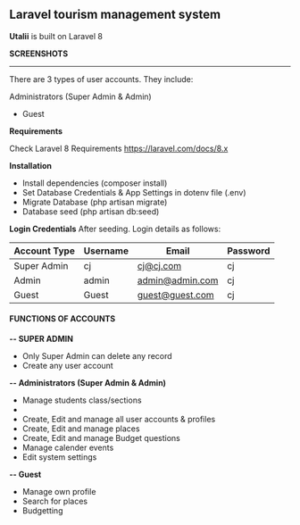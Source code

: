 ## **Laravel tourism management system** 

**Utalii** is built on Laravel 8

**SCREENSHOTS** 

<hr />  

There are 3 types of user accounts. They include:
 
Administrators (Super Admin & Admin)
- Guest

**Requirements** 

Check Laravel 8 Requirements https://laravel.com/docs/8.x

**Installation**
- Install dependencies (composer install)
- Set Database Credentials & App Settings in dotenv file (.env)
- Migrate Database (php artisan migrate)
- Database seed (php artisan db:seed)

**Login Credentials**
After seeding. Login details as follows:

| Account Type  | Username | Email | Password |
| ------------- | -------- | ----- | -------- |
| Super Admin | cj | cj@cj.com | cj |
|  Admin | admin | admin@admin.com | cj |
|  Guest | Guest | guest@guest.com | cj |

#### **FUNCTIONS OF ACCOUNTS** 

**-- SUPER ADMIN**
- Only Super Admin can delete any record
- Create any user account
 
**-- Administrators (Super Admin & Admin)**

- Manage students class/sections
- 
- Create, Edit and manage all user accounts & profiles
- Create, Edit and manage places
- Create, Edit and manage Budget questions
- Manage calender events
- Edit system settings

**-- Guest**
- Manage own profile
- Search for places
- Budgetting
